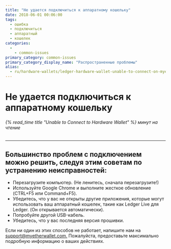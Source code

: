 ```yaml
---
title: "Не удается подключиться к аппаратному кошельку"
date: 2018-06-01 00:06:00
tags:
  - ошибка
  - подключиться
  - аппаратный
  - кошелек
categories:
  - 
    - common-issues
primary_category: common-issues
primary_category_display_name: "Распространенные проблемы"
alias:
  - ru/hardware-wallets/ledger-hardware-wallet-unable-to-connect-on-myetherwallet.html
---
```


# **Не удается подключиться к аппаратному кошельку**

###### {% read_time title "Unable to Connect to Hardware Wallet" %} минут на чтение

* * *

## **Большинство проблем с подключением можно решить, следуя этим советам по устранению неисправностей:**

-   Перезагрузите компьютер. (Не ленитесь, сначала перезагрузите!)
-   Используйте Google Chrome и выполните жесткое обновление (CTRL+F5 или Command+F5).
-   Убедитесь, что у вас не открыты другие приложения, которые могут использовать ваш аппаратный кошелек, такие как Ledger Live для Ledger. (Он открывается автоматически).
-   Попробуйте другой USB-кабель.
-   Убедитесь, что у вас последняя версия прошивки.

Если ни один из этих способов не работает, напишите нам на [support@myetherwallet.com.](mailto:support@myetherwallet.com.) Пожалуйста, предоставьте максимально подробную информацию о ваших действиях.
